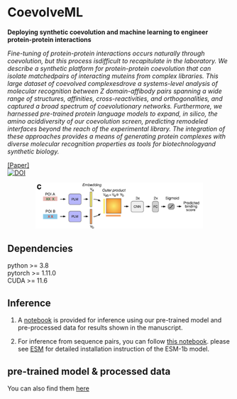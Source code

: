 # CoevolveML
**Deploying synthetic coevolution and machine learning to engineer protein-protein interactions**  

*Fine-tuning of protein-protein interactions occurs naturally through coevolution, but this process isdifficult to recapitulate in the laboratory. We describe a synthetic platform for protein-protein coevolution that can isolate matchedpairs of interacting muteins from complex libraries. This large dataset of coevolved complexesdrove a systems-level analysis of molecular recognition between Z  domain-affibody  pairs  spanning  a  wide  range  of  structures,  affinities,  cross-reactivities,  and orthogonalities,  and  captured  a  broad  spectrum  of  coevolutionary  networks.  Furthermore, we harnessed pre-trained protein language models to expand, in silico, the amino aciddiversity of our coevolution screen, predicting remodeled interfaces beyond the reach of the experimental library. The integration of these approaches provides a means of generating protein complexes with diverse molecular recognition properties as tools for biotechnologyand synthetic biology.*

[[Paper]](TBD)  
[![DOI](https://zenodo.org/badge/DOI/10.5281/zenodo.8035449.svg)](https://doi.org/10.5281/zenodo.8035449)  

<p align='center'>
<img src="https://github.com/akds/CoevolveML/blob/main/img/Fig.png" width="75%" >
 </p> 


## Dependencies
python  >= 3.8  
pytorch >= 1.11.0  
CUDA >= 11.6  


## Inference
1. A [notebook](https://github.com/akds/CoevolveML/blob/main/examples/Model_Inference.ipynb) is provided for inference using our pre-trained model and pre-processed data for results shown in the manuscript.  

2. For inference from sequence pairs, you can follow [this notebook](https://github.com/akds/CoevolveML/blob/main/examples/Sequence_Inference.ipynb). please see [ESM](https://github.com/facebookresearch/esm) for detailed installation instruction of the ESM-1b model. 

## pre-trained model & processed data
You can also find them [here](https://drive.google.com/drive/folders/1Jgi4gWmv3jszj244YSmhLOv05PZwXXXg?usp=sharing)
